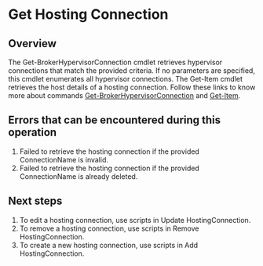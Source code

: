 # Get Hosting Connection
## Overview
The Get-BrokerHypervisorConnection cmdlet retrieves hypervisor connections that match the provided criteria. If no parameters are specified, this cmdlet enumerates all hypervisor connections.
The Get-Item cmdlet retrieves the host details of a hosting connection.
Follow these links to know more about commands [Get-BrokerHypervisorConnection](https://developer-docs.citrix.com/en-us/citrix-virtual-apps-desktops-sdk/current-release/Broker/Get-BrokerHypervisorConnection.html) and [Get-Item](https://developer-docs.citrix.com/en-us/citrix-virtual-apps-desktops-sdk/current-release/HostService/about_HypHostSnapIn.html).  

## Errors that can be encountered during this operation
1. Failed to retrieve the hosting connection if the provided ConnectionName is invalid.
2. Failed to retrieve the hosting connection if the provided ConnectionName is already deleted.

## Next steps
1. To edit a hosting connection, use scripts in Update HostingConnection. 
2. To remove a hosting connection, use scripts in Remove HostingConnection.
3. To create a new hosting connection, use scripts in Add HostingConnection.
